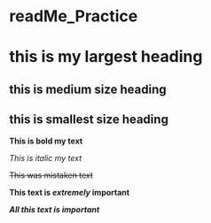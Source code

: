 # readMe_Practice


# this is my largest heading
## this is medium size heading
## this is smallest size heading

**This is bold my text**

*This is italic my text*

~~This was mistaken text~~

**This text is _extremely_ important**

***All this text is important***
